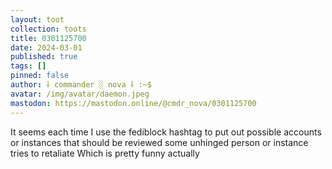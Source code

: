 ```yaml
---
layout: toot
collection: toots
title: 0301125700
date: 2024-03-01
published: true
tags: []
pinned: false
author: ⸸ commander ░ nova ⸸ :~$
avatar: /img/avatar/daemon.jpeg
mastodon: https://mastodon.online/@cmdr_nova/0301125700
---
```


It seems each time I use the fediblock hashtag to put out possible accounts or instances that should be reviewed some unhinged person or instance tries to retaliate Which is pretty funny actually
